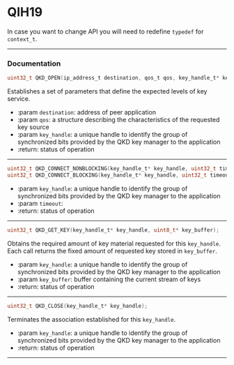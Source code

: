 # QIH19

In case you want to change API you will need to redefine `typedef` for `context_t`.

---

### Documentation


```c
uint32_t QKD_OPEN(ip_address_t destination, qos_t qos, key_handle_t* key_handle);
```
Establishes a set of parameters that define the expected levels of key service.
- :param `destination`: address of peer application
- :param `qos`: a structure describing the characteristics of the requested key source
- :param `key_handle`: a unique handle to identify the group of synchronized bits provided by the QKD key manager to the application
- :return: status of operation

---

```c
uint32_t QKD_CONNECT_NONBLOCKING(key_handle_t* key_handle, uint32_t timeout);
uint32_t QKD_CONNECT_BLOCKING(key_handle_t* key_handle, uint32_t timeout);
```
- :param `key_handle`: a unique handle to identify the group of synchronized bits provided by the QKD key manager to the application
- :param `timeout`:
- :return: status of operation

---

```c
uint32_t QKD_GET_KEY(key_handle_t* key_handle, uint8_t* key_buffer);
```
Obtains the required amount of key material requested for this `key_handle`. Each call returns the fixed amount of requested key stored in `key_buffer`.
- :param `key_handle`: a unique handle to identify the group of synchronized bits provided by the QKD key manager to the application
- :param `key_buffer`: buffer containing the current stream of keys
- :return: status of operation

---

```c
uint32_t QKD_CLOSE(key_handle_t* key_handle);
```
Terminates the association established for this `key_handle`.
- :param `key_handle`: a unique handle to identify the group of synchronized bits provided by the QKD key manager to the application
- :return: status of operation

---
